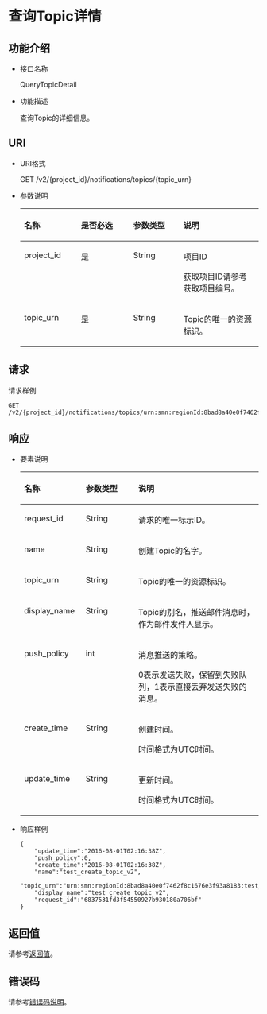 # 查询Topic详情<a name="ZH-CN_TOPIC_0036016756"></a>

## 功能介绍<a name="section64935954"></a>

-   接口名称

    QueryTopicDetail


-   功能描述

    查询Topic的详细信息。


## URI<a name="section47552675"></a>

-   URI格式

    GET /v2/\{project\_id\}/notifications/topics/\{topic\_urn\}


-   参数说明

    <a name="table60453091"></a>
    <table><thead align="left"><tr id="row31471768"><th class="cellrowborder" valign="top" width="23.82238223822382%" id="mcps1.1.5.1.1"><p id="p66185246"><a name="p66185246"></a><a name="p66185246"></a>名称</p>
    </th>
    <th class="cellrowborder" valign="top" width="21.942194219421943%" id="mcps1.1.5.1.2"><p id="p59404709"><a name="p59404709"></a><a name="p59404709"></a>是否必选</p>
    </th>
    <th class="cellrowborder" valign="top" width="21.012101210121013%" id="mcps1.1.5.1.3"><p id="p47052116"><a name="p47052116"></a><a name="p47052116"></a>参数类型</p>
    </th>
    <th class="cellrowborder" valign="top" width="33.223322332233224%" id="mcps1.1.5.1.4"><p id="p53125076"><a name="p53125076"></a><a name="p53125076"></a>说明</p>
    </th>
    </tr>
    </thead>
    <tbody><tr id="row57297510"><td class="cellrowborder" valign="top" width="23.82238223822382%" headers="mcps1.1.5.1.1 "><p id="p10586695"><a name="p10586695"></a><a name="p10586695"></a>project_id</p>
    </td>
    <td class="cellrowborder" valign="top" width="21.942194219421943%" headers="mcps1.1.5.1.2 "><p id="p52215961"><a name="p52215961"></a><a name="p52215961"></a>是</p>
    </td>
    <td class="cellrowborder" valign="top" width="21.012101210121013%" headers="mcps1.1.5.1.3 "><p id="p1634435"><a name="p1634435"></a><a name="p1634435"></a>String</p>
    </td>
    <td class="cellrowborder" valign="top" width="33.223322332233224%" headers="mcps1.1.5.1.4 "><p id="p61977638154952"><a name="p61977638154952"></a><a name="p61977638154952"></a>项目ID</p>
    <p id="p65280430"><a name="p65280430"></a><a name="p65280430"></a>获取项目ID请参考<a href="获取项目编号.md">获取项目编号</a>。</p>
    </td>
    </tr>
    <tr id="row9249362"><td class="cellrowborder" valign="top" width="23.82238223822382%" headers="mcps1.1.5.1.1 "><p id="p11000853"><a name="p11000853"></a><a name="p11000853"></a>topic_urn</p>
    </td>
    <td class="cellrowborder" valign="top" width="21.942194219421943%" headers="mcps1.1.5.1.2 "><p id="p18653909"><a name="p18653909"></a><a name="p18653909"></a>是</p>
    </td>
    <td class="cellrowborder" valign="top" width="21.012101210121013%" headers="mcps1.1.5.1.3 "><p id="p34571641"><a name="p34571641"></a><a name="p34571641"></a>String</p>
    </td>
    <td class="cellrowborder" valign="top" width="33.223322332233224%" headers="mcps1.1.5.1.4 "><p id="p48839530"><a name="p48839530"></a><a name="p48839530"></a>Topic的唯一的资源标识。</p>
    </td>
    </tr>
    </tbody>
    </table>


## 请求<a name="section25320898"></a>

请求样例

```
GET /v2/{project_id}/notifications/topics/urn:smn:regionId:8bad8a40e0f7462f8c1676e3f93a8183:test_create_topic_v2
```

## 响应<a name="section26561495"></a>

-   要素说明

    <a name="table38552084"></a>
    <table><thead align="left"><tr id="row10058158"><th class="cellrowborder" valign="top" width="25.81%" id="mcps1.1.4.1.1"><p id="p9404449"><a name="p9404449"></a><a name="p9404449"></a>名称</p>
    </th>
    <th class="cellrowborder" valign="top" width="22.07%" id="mcps1.1.4.1.2"><p id="p23562876"><a name="p23562876"></a><a name="p23562876"></a>参数类型</p>
    </th>
    <th class="cellrowborder" valign="top" width="52.12%" id="mcps1.1.4.1.3"><p id="p29544808"><a name="p29544808"></a><a name="p29544808"></a>说明</p>
    </th>
    </tr>
    </thead>
    <tbody><tr id="row33089041"><td class="cellrowborder" valign="top" width="25.81%" headers="mcps1.1.4.1.1 "><p id="p62966687"><a name="p62966687"></a><a name="p62966687"></a>request_id</p>
    </td>
    <td class="cellrowborder" valign="top" width="22.07%" headers="mcps1.1.4.1.2 "><p id="p27997"><a name="p27997"></a><a name="p27997"></a>String</p>
    </td>
    <td class="cellrowborder" valign="top" width="52.12%" headers="mcps1.1.4.1.3 "><p id="p2267763"><a name="p2267763"></a><a name="p2267763"></a>请求的唯一标示ID。</p>
    </td>
    </tr>
    <tr id="row42586845"><td class="cellrowborder" valign="top" width="25.81%" headers="mcps1.1.4.1.1 "><p id="p26982424"><a name="p26982424"></a><a name="p26982424"></a>name</p>
    </td>
    <td class="cellrowborder" valign="top" width="22.07%" headers="mcps1.1.4.1.2 "><p id="p38092711"><a name="p38092711"></a><a name="p38092711"></a>String</p>
    </td>
    <td class="cellrowborder" valign="top" width="52.12%" headers="mcps1.1.4.1.3 "><p id="p65610739"><a name="p65610739"></a><a name="p65610739"></a>创建Topic的名字。</p>
    </td>
    </tr>
    <tr id="row48717564"><td class="cellrowborder" valign="top" width="25.81%" headers="mcps1.1.4.1.1 "><p id="p53808606"><a name="p53808606"></a><a name="p53808606"></a>topic_urn</p>
    </td>
    <td class="cellrowborder" valign="top" width="22.07%" headers="mcps1.1.4.1.2 "><p id="p63529816"><a name="p63529816"></a><a name="p63529816"></a>String</p>
    </td>
    <td class="cellrowborder" valign="top" width="52.12%" headers="mcps1.1.4.1.3 "><p id="p45641491"><a name="p45641491"></a><a name="p45641491"></a>Topic的唯一的资源标识。</p>
    </td>
    </tr>
    <tr id="row53759727"><td class="cellrowborder" valign="top" width="25.81%" headers="mcps1.1.4.1.1 "><p id="p59570626"><a name="p59570626"></a><a name="p59570626"></a>display_name</p>
    </td>
    <td class="cellrowborder" valign="top" width="22.07%" headers="mcps1.1.4.1.2 "><p id="p60491410"><a name="p60491410"></a><a name="p60491410"></a>String</p>
    </td>
    <td class="cellrowborder" valign="top" width="52.12%" headers="mcps1.1.4.1.3 "><p id="p57656838184157"><a name="p57656838184157"></a><a name="p57656838184157"></a>Topic的别名，推送邮件消息时，作为邮件发件人显示。</p>
    </td>
    </tr>
    <tr id="row20888703"><td class="cellrowborder" valign="top" width="25.81%" headers="mcps1.1.4.1.1 "><p id="p14263389"><a name="p14263389"></a><a name="p14263389"></a>push_policy</p>
    </td>
    <td class="cellrowborder" valign="top" width="22.07%" headers="mcps1.1.4.1.2 "><p id="p14483900"><a name="p14483900"></a><a name="p14483900"></a>int</p>
    </td>
    <td class="cellrowborder" valign="top" width="52.12%" headers="mcps1.1.4.1.3 "><p id="p32345284"><a name="p32345284"></a><a name="p32345284"></a>消息推送的策略。</p>
    <p id="p10916523273"><a name="p10916523273"></a><a name="p10916523273"></a>0表示发送失败，保留到失败队列，1表示直接丢弃发送失败的消息。</p>
    </td>
    </tr>
    <tr id="row24500989"><td class="cellrowborder" valign="top" width="25.81%" headers="mcps1.1.4.1.1 "><p id="p38423121"><a name="p38423121"></a><a name="p38423121"></a>create_time</p>
    </td>
    <td class="cellrowborder" valign="top" width="22.07%" headers="mcps1.1.4.1.2 "><p id="p25265097"><a name="p25265097"></a><a name="p25265097"></a>String</p>
    </td>
    <td class="cellrowborder" valign="top" width="52.12%" headers="mcps1.1.4.1.3 "><p id="p33206990"><a name="p33206990"></a><a name="p33206990"></a>创建时间。</p>
    <p id="p12947570279"><a name="p12947570279"></a><a name="p12947570279"></a>时间格式为UTC时间。</p>
    </td>
    </tr>
    <tr id="row48704899"><td class="cellrowborder" valign="top" width="25.81%" headers="mcps1.1.4.1.1 "><p id="p52782726"><a name="p52782726"></a><a name="p52782726"></a>update_time</p>
    </td>
    <td class="cellrowborder" valign="top" width="22.07%" headers="mcps1.1.4.1.2 "><p id="p47542385"><a name="p47542385"></a><a name="p47542385"></a>String</p>
    </td>
    <td class="cellrowborder" valign="top" width="52.12%" headers="mcps1.1.4.1.3 "><p id="p25727981"><a name="p25727981"></a><a name="p25727981"></a>更新时间。</p>
    <p id="p15544215281"><a name="p15544215281"></a><a name="p15544215281"></a>时间格式为UTC时间。</p>
    </td>
    </tr>
    </tbody>
    </table>

-   响应样例

    ```
    {
        "update_time":"2016-08-01T02:16:38Z",
        "push_policy":0,
        "create_time":"2016-08-01T02:16:38Z",
        "name":"test_create_topic_v2",
        "topic_urn":"urn:smn:regionId:8bad8a40e0f7462f8c1676e3f93a8183:test_create_topic_v2",
        "display_name":"test create topic v2",
        "request_id":"6837531fd3f54550927b930180a706bf"
    }
    ```


## 返回值<a name="section37726867"></a>

请参考[返回值](返回值.md)。

## 错误码<a name="section73211020122511"></a>

请参考[错误码说明](错误码说明.md)。

